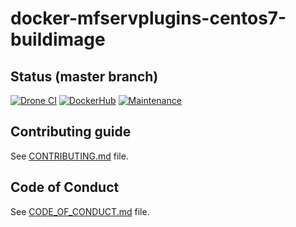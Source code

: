 # docker-mfservplugins-centos7-buildimage

[//]: # (automatically generated from https://github.com/metwork-framework/resources/blob/master/cookiecutter/_%7B%7Bcookiecutter.repo%7D%7D/README.md)

## Status (master branch)
[![Drone CI](http://metwork-framework.org:8000/api/badges/metwork-framework/docker-mfservplugins-centos7-buildimage/status.svg)](http://metwork-framework.org:8000/metwork-framework/docker-mfservplugins-centos7-buildimage)
[![DockerHub](https://github.com/metwork-framework/resources/blob/master/badges/dockerhub_link.svg)](https://hub.docker.com/r/metwork/docker-mfservplugins-centos7-buildimage/)
[![Maintenance](https://github.com/metwork-framework/resources/blob/master/badges/maintained.svg)]()





## Contributing guide

See [CONTRIBUTING.md](CONTRIBUTING.md) file.



## Code of Conduct

See [CODE_OF_CONDUCT.md](CODE_OF_CONDUCT.md) file.


